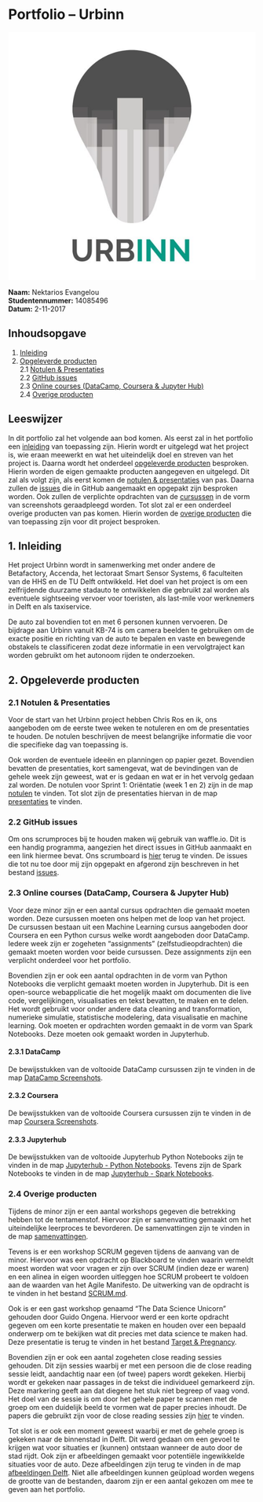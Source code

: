 # Portfolio – Urbinn 

![alt text](https://github.com/NektariosEvangelou/KB-74-Urbinn-Portfolio/blob/master/Portfolio%20Foto's/urbinn_logo.jpg "Urbinn Logo")

**Naam:**	Nektarios Evangelou <br >
**Studentennummer:** 	14085496 <br >
**Datum:** 	2-11-2017 <br >

## Inhoudsopgave
1. [Inleiding](#inleiding)
2. [Opgeleverde producten](#opgeleverde_producten) <br >
  2.1 [Notulen & Presentaties](#notulen_presentaties) <br >
  2.2 [GitHub issues](#github_issues) <br >
  2.3 [Online courses (DataCamp, Coursera & Jupyter Hub)](#online_courses)<br >
  2.4 [Overige producten](#overige_producten)

## Leeswijzer

In dit portfolio zal het volgende aan bod komen. Als eerst zal in het portfolio een [inleiding](#inleiding) van toepassing zijn. 
Hierin wordt er uitgelegd wat het project is, wie eraan meewerkt en wat het uiteindelijk doel en streven van het project is. 
Daarna wordt het onderdeel [opgeleverde producten](#opgeleverde_producten) besproken. 
Hierin worden de eigen gemaakte producten aangegeven en uitgelegd. 
Dit zal als volgt zijn, als eerst komen de [notulen & presentaties](#notulen_presentaties) van pas. 
Daarna zullen de [issues](#github_issues) die in GitHub aangemaakt en opgepakt zijn besproken worden. 
Ook zullen de verplichte opdrachten van de [cursussen](#online_courses) in de vorm van screenshots geraadpleegd worden. 
Tot slot zal er een onderdeel overige producten van pas komen. 
Hierin worden de [overige producten](#overige_producten) die van toepassing zijn voor dit project besproken.

## 1.	Inleiding<a name="inleiding"></a>

Het project Urbinn wordt in samenwerking met onder andere de Betafactory, Accenda, het lectoraat Smart Sensor Systems, 6 faculteiten van de HHS en de TU Delft ontwikkeld. 
Het doel van het project is om een zelfrijdende duurzame stadauto te ontwikkelen die gebruikt zal worden als eventuele sightseeing vervoer voor toeristen, als last-mile voor werknemers in Delft en als taxiservice. 

De auto zal bovendien tot en met 6 personen kunnen vervoeren. De bijdrage aan Urbinn vanuit KB-74 is om camera beelden te gebruiken om de exacte positie en richting van de auto te bepalen en vaste en bewegende obstakels te classificeren zodat deze informatie in een vervolgtraject kan worden gebruikt om het autonoom rijden te onderzoeken.

## 2.	Opgeleverde producten<a name="opgeleverde_producten"></a>

### 2.1	Notulen & Presentaties<a name="notulen_presentaties"></a>

Voor de start van het Urbinn project hebben Chris Ros en ik, ons aangeboden om de eerste twee weken te notuleren en om de presentaties te houden. De notulen beschrijven de meest belangrijke informatie die voor die specifieke dag van toepassing is. 

Ook worden de eventuele ideeën en planningen op papier gezet. Bovendien bevatten de presentaties, kort samengevat, wat de bevindingen van de gehele week zijn geweest, wat er is gedaan en wat er in het vervolg gedaan zal worden. De notulen voor Sprint 1: Oriëntatie (week 1 en 2) zijn in de map [notulen](https://github.com/NektariosEvangelou/KB-74-Urbinn-Portfolio/tree/master/Notulen) te vinden. Tot slot zijn de presentaties hiervan in de map [presentaties](https://github.com/NektariosEvangelou/KB-74-Urbinn-Portfolio/tree/master/Presentaties) te vinden. 

### 2.2 GitHub issues<a name="github_issues"></a>

Om ons scrumproces bij te houden maken wij gebruik van waffle.io. Dit is een handig programma, aangezien het direct issues in GitHub aanmaakt en een link hiermee bevat. Ons scrumboard is [hier](https://waffle.io/urbinn/urbinn) terug te vinden. De issues die tot nu toe door mij zijn opgepakt en afgerond zijn beschreven in het bestand [issues](https://github.com/NektariosEvangelou/KB-74-Urbinn-Portfolio/blob/master/GitHub%20Issues/Issues.md).

### 2.3 Online courses (DataCamp, Coursera & Jupyter Hub)<a name="online_courses"></a>

Voor deze minor zijn er een aantal cursus opdrachten die gemaakt moeten worden. 
Deze cursussen moeten ons helpen met de loop van het project. 
De cursussen bestaan uit een Machine Learning cursus aangeboden door Coursera en een Python cursus welke wordt aangeboden door DataCamp. 
Iedere week zijn er zogeheten “assignments” (zelfstudieopdrachten) die gemaakt moeten worden voor beide cursussen. 
Deze assignments zijn een verplicht onderdeel voor het portfolio. 

Bovendien zijn er ook een aantal opdrachten in de vorm van Python Notebooks die verplicht gemaakt moeten worden in Jupyterhub. 
Dit is een open-source webapplicatie die het mogelijk maakt om documenten die live code, vergelijkingen, visualisaties en tekst bevatten, te maken en te delen. 
Het wordt gebruikt voor onder andere data cleaning and transformation, numerieke simulatie, statistische modelering, data visualisatie en machine learning. 
Ook moeten er opdrachten worden gemaakt in de vorm van Spark Notebooks. Deze moeten ook gemaakt worden in Jupyterhub. 

#### 2.3.1 DataCamp

De bewijsstukken van de voltooide DataCamp cursussen zijn te vinden in de map [DataCamp Screenshots](https://github.com/NektariosEvangelou/KB-74-Urbinn-Portfolio/tree/master/Datacamp%20Screenshots). 

#### 2.3.2 Coursera 

De bewijsstukken van de voltooide Coursera cursussen zijn te vinden in de map [Coursera Screenshots](https://github.com/NektariosEvangelou/KB-74-Urbinn-Portfolio/tree/master/Coursera%20Screenshots). 

#### 2.3.3 Jupyterhub 

De bewijsstukken van de voltooide Jupyterhub Python Notebooks zijn te vinden in de map [Jupyterhub - Python Notebooks](https://github.com/NektariosEvangelou/KB-74-Urbinn-Portfolio/tree/master/Jupyterhub%20-%20Python%20Notebooks). Tevens zijn de Spark Notebooks te vinden in de map [Jupyterhub - Spark Notebooks](https://github.com/NektariosEvangelou/KB-74-Urbinn-Portfolio/tree/master/Jupyterhub%20-%20Spark%20Notebooks).

### 2.4 Overige producten<a name="overige_producten"></a>

Tijdens de minor zijn er een aantal workshops gegeven die betrekking hebben tot de tentamenstof. Hiervoor zijn er samenvatting gemaakt om het uiteindelijke leerproces te bevorderen. De samenvattingen zijn te vinden in de map [samenvattingen](https://github.com/NektariosEvangelou/KB-74-Urbinn-Portfolio/tree/master/Samenvattingen). 

Tevens is er een workshop SCRUM gegeven tijdens de aanvang van de minor. Hiervoor was een opdracht op Blackboard te vinden waarin vermeldt moest worden wat voor vragen er zijn over SCRUM (indien deze er waren) en een alinea in eigen woorden uitleggen hoe SCRUM probeert te voldoen aan de waarden van het Agile Manifesto. De uitwerking van de opdracht is te vinden in het bestand [SCRUM.md](https://github.com/NektariosEvangelou/KB-74-Urbinn-Portfolio/blob/master/SCRUM%20-%20Workshop/SCRUM.md). 

Ook is er een gast workshop genaamd “The Data Science Unicorn” gehouden door Guido Ongena. Hiervoor werd er een korte opdracht gegeven om een korte presentatie te maken en houden over een bepaald onderwerp om te bekijken wat dit precies met data science te maken had. Deze presentatie is terug te vinden in het bestand [Target & Pregnancy](https://github.com/NektariosEvangelou/KB-74-Urbinn-Portfolio/blob/master/Presentaties/Target%20%26%20Pregnancy.pptx).

Bovendien zijn er ook een aantal zogeheten close reading sessies gehouden. Dit zijn sessies waarbij er met een persoon die de close reading sessie leidt, aandachtig naar een (of twee) papers wordt gekeken. Hierbij wordt er gekeken naar passages in de tekst die individueel gemarkeerd zijn. Deze markering geeft aan dat diegene het stuk niet begreep of vaag vond. Het doel van de sessie is om door het gehele paper te scannen met de groep om een duidelijk beeld te vormen wat de paper precies inhoudt. De papers die gebruikt zijn voor de close reading sessies zijn [hier](https://github.com/NektariosEvangelou/KB-74-Urbinn-Portfolio/tree/master/Documentatie:Papers/Close%20Reading%20Papers) te vinden. 

Tot slot is er ook een moment geweest waarbij er met de gehele groep is gekeken naar de binnenstad in Delft. Dit werd gedaan om een gevoel te krijgen wat voor situaties er (kunnen) ontstaan wanneer de auto door de stad rijdt. Ook zijn er afbeeldingen gemaakt voor potentiële ingewikkelde situaties voor de auto. Deze afbeeldingen zijn terug te vinden in de map [afbeeldingen Delft](https://github.com/NektariosEvangelou/KB-74-Urbinn-Portfolio/tree/master/Afbeeldingen%20Delft). Niet alle afbeeldingen kunnen geüpload worden wegens de grootte van de bestanden, daarom zijn er een aantal gekozen om mee te geven aan het portfolio.  
